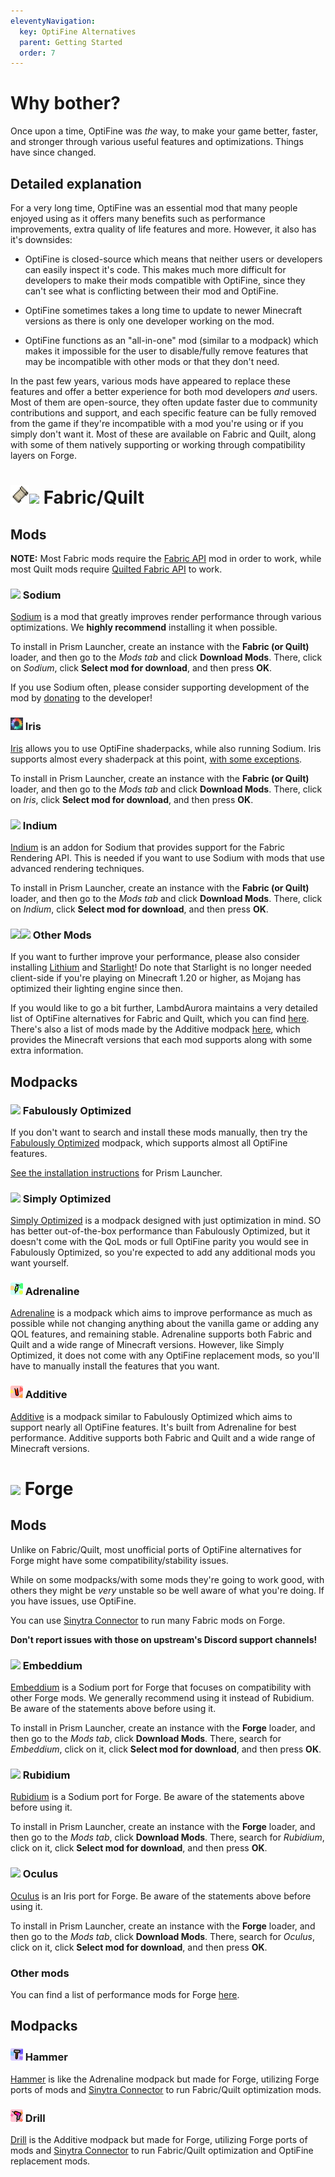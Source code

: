 ```yaml
---
eleventyNavigation:
  key: OptiFine Alternatives
  parent: Getting Started
  order: 7
---
```


# Why bother?

Once upon a time, OptiFine was *the* way, to make your game better, faster, and stronger through various useful features and optimizations. Things have since changed.

## Detailed explanation

For a very long time, OptiFine was an essential mod that many people enjoyed using as it offers many benefits such as performance improvements, extra quality of life features and more. However, it also has it's downsides:

- OptiFine is closed-source which means that neither users or developers can easily inspect it's code. This makes much more difficult for developers to make their mods compatible with OptiFine, since they can't see what is conflicting between their mod and OptiFine.

- OptiFine sometimes takes a long time to update to newer Minecraft versions as there is only one developer working on the mod.

- OptiFine functions as an "all-in-one" mod (similar to a modpack) which makes it impossible for the user to disable/fully remove features that may be incompatible with other mods or that they don't need.

In the past few years, various mods have appeared to replace these features and offer a better experience for both mod developers *and* users. Most of them are open-source, they often update faster due to community contributions and support, and each specific feature can be fully removed from the game if they're incompatible with a mod you're using or if you simply don't want it. Most of these are available on Fabric and Quilt, along with some of them natively supporting or working through compatibility layers on Forge.

# <img src="https://raw.githubusercontent.com/FabricMC/community/main/media/unascribed/png/fabric.png" height="30"><img src="https://raw.githubusercontent.com/QuiltMC/art/master/brand/svg/quilt_logo_dark.svg" height="30"> Fabric/Quilt

## Mods

**NOTE:** Most Fabric mods require the [Fabric API](https://modrinth.com/mod/fabric-api) mod in order to work, while most Quilt mods require [Quilted Fabric API](https://modrinth.com/mod/qsl) to work.

### <img src="https://cdn.modrinth.com/data/AANobbMI/icon.png" height="20"> Sodium

[Sodium](https://modrinth.com/mod/sodium) is a mod that greatly improves render performance through various optimizations. We **highly recommend** installing it when possible.

To install in Prism Launcher, create an instance with the **Fabric (or Quilt)** loader, and then go to the *Mods tab* and click **Download Mods**. There, click on *Sodium*, click **Select mod for download**, and then press **OK**.

If you use Sodium often, please consider supporting development of the mod by [donating](https://jellysquid.me/donate) to the developer!

### <img src="https://raw.githubusercontent.com/IrisShaders/Iris/trunk/src/main/resources/assets/iris/iris-logo.png" height="20"> Iris

[Iris](https://irisshaders.net/) allows you to use OptiFine shaderpacks, while also running Sodium. Iris supports almost every shaderpack at this point, [with some exceptions](https://github.com/IrisShaders/Iris/blob/trunk/docs/supportedshaders.md#shaders-that-do-not-work-on-iris).

To install in Prism Launcher, create an instance with the **Fabric (or Quilt)** loader, and then go to the *Mods tab* and click **Download Mods**. There, click on *Iris*, click **Select mod for download**, and then press **OK**.

### <img src="https://cdn.modrinth.com/data/Orvt0mRa/icon.png" height="20"> Indium

[Indium](https://modrinth.com/mod/indium) is an addon for Sodium that provides support for the Fabric Rendering API. This is needed if you want to use Sodium with mods that use advanced rendering techniques.

To install in Prism Launcher, create an instance with the **Fabric (or Quilt)** loader, and then go to the *Mods tab* and click **Download Mods**. There, click on *Indium*, click **Select mod for download**, and then press **OK**.

### <img src="https://cdn.modrinth.com/data/gvQqBUqZ/icon.png" height="20"><img src="https://cdn.modrinth.com/data/H8CaAYZC/icon.png" height="20"> Other Mods

If you want to further improve your performance, please also consider installing [Lithium](https://modrinth.com/mod/lithium) and [Starlight](https://modrinth.com/mod/starlight)! Do note that Starlight is no longer needed client-side if you're playing on Minecraft 1.20 or higher, as Mojang has optimized their lighting engine since then.

If you would like to go a bit further, LambdAurora maintains a very detailed list of OptiFine alternatives for Fabric and Quilt, which you can find [here](https://lambdaurora.dev/optifine_alternatives/). There's also a list of mods made by the Additive modpack [here](https://github.com/skywardmc/additive/wiki/Give-up-OptiFine), which provides the Minecraft versions that each mod supports along with some extra information.

## Modpacks

### <img src="https://avatars.githubusercontent.com/u/92206402?s=200&v=4" height="20"> Fabulously Optimized

If you don't want to search and install these mods manually, then try the [Fabulously Optimized](https://modrinth.com/modpack/fabulously-optimized) modpack, which supports almost all OptiFine features.

[See the installation instructions](https://fabulously-optimized.gitbook.io/modpack/readme/install-instructions#prism-launcher) for Prism Launcher.

### <img src="https://cdn-raw.modrinth.com/data/BYfVnHa7/7f8dc20fc0edd29fd95819a6f40938be0b9cadfa.png" height="20"> Simply Optimized

[Simply Optimized](https://modrinth.com/modpack/sop) is a modpack designed with just optimization in mind. SO has better out-of-the-box performance than Fabulously Optimized, but it doesn't come with the QoL mods or full OptiFine parity you would see in Fabulously Optimized, so you're expected to add any additional mods you want yourself.

### <img src="https://raw.githubusercontent.com/skywardmc/art/main/adrenaline/logo_512h.png" height="20"> Adrenaline

[Adrenaline](https://modrinth.com/modpack/adrenaline) is a modpack which aims to improve performance as much as possible while not changing anything about the vanilla game or adding any QOL features, and remaining stable. Adrenaline supports both Fabric and Quilt and a wide range of Minecraft versions. However, like Simply Optimized, it does not come with any OptiFine replacement mods, so you'll have to manually install the features that you want.

### <img src="https://raw.githubusercontent.com/skywardmc/art/main/additive/logo_512h.png" height="20"> Additive

[Additive](https://modrinth.com/modpack/additive) is a modpack similar to Fabulously Optimized which aims to support nearly all OptiFine features. It's built from Adrenaline for best performance. Additive supports both Fabric and Quilt and a wide range of Minecraft versions.

# <img src="https://avatars0.githubusercontent.com/u/1390178?s=400&v=4" height="30"> Forge

## Mods

Unlike on Fabric/Quilt, most unofficial ports of OptiFine alternatives for Forge might have some compatibility/stability issues.

While on some modpacks/with some mods they're going to work good, with others they might be *very* unstable so be well aware of what you're doing. If you have issues, use OptiFine.

You can use [Sinytra Connector](https://modrinth.com/mod/connector) to run many Fabric mods on Forge.

**Don't report issues with those on upstream's Discord support channels!**

### <img src="https://raw.githubusercontent.com/embeddedt/embeddium/16.x/forge/src/main/resources/icon.png" height="20"> Embeddium

[Embeddium](https://modrinth.com/mod/embeddium) is a Sodium port for Forge that focuses on compatibility with other Forge mods. We generally recommend using it instead of Rubidium. Be aware of the statements above before using it.

To install in Prism Launcher, create an instance with the **Forge** loader, and then go to the *Mods tab*, click **Download Mods**. There, search for *Embeddium*, click on it, click **Select mod for download**, and then press **OK**.

### <img src="https://raw.githubusercontent.com/Asek3/Rubidium/e3aea98992e110b41ceed5ab128c81ff6fd98fa0/src/main/resources/icon.png" height="20"> Rubidium

[Rubidium](https://modrinth.com/mod/rubidium) is a Sodium port for Forge. Be aware of the statements above before using it.

To install in Prism Launcher, create an instance with the **Forge** loader, and then go to the *Mods tab*, click **Download Mods**. There, search for *Rubidium*, click on it, click **Select mod for download**, and then press **OK**.

### <img src="https://raw.githubusercontent.com/Asek3/Oculus/1.18.2/src/main/resources/oculus-logo.png" height="20"> Oculus

[Oculus](https://modrinth.com/mod/oculus) is an Iris port for Forge. Be aware of the statements above before using it.

To install in Prism Launcher, create an instance with the **Forge** loader, and then go to the *Mods tab*, click **Download Mods**. There, search for *Oculus*, click on it, click **Select mod for download**, and then press **OK**.

### Other mods

You can find a list of performance mods for Forge [here](https://github.com/NordicGamerFE/usefulmods#performance-and-bug-fixing-mods).

## Modpacks

### <img src="https://raw.githubusercontent.com/skywardmc/art/main/hammer/logo_512h.png" height="20"> Hammer

[Hammer](https://modrinth.com/modpack/hammer) is like the Adrenaline modpack but made for Forge, utilizing Forge ports of mods and [Sinytra Connector](https://modrinth.com/mod/connector) to run Fabric/Quilt optimization mods.

### <img src="https://raw.githubusercontent.com/skywardmc/art/main/drill/logo_512h.png" height="20"> Drill

[Drill](https://modrinth.com/modpack/drill) is the Additive modpack but made for Forge, utilizing Forge ports of mods and [Sinytra Connector](https://modrinth.com/mod/connector) to run Fabric/Quilt optimization and OptiFine replacement mods.
